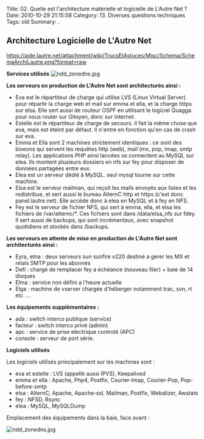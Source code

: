Title: 02. Quelle est l'architecture matérielle et logicielle de L'Autre Net ? 
Date: 2010-10-29 21:15:58
Category: 13. Diverses questions techniques
Tags: old
Summary:  . 

## Architecture Logicielle de L'Autre Net 


https://aide.lautre.net/attachment/wiki/TrucsEtAstuces/Misc/Schema/SchemaArchiLautre.png?format=raw

**Services utilisés** <img src="/img/ndd_zonedns.jpg" title="to complete" alt="ndd_zonedns.jpg" />

**Les serveurs en production de L'Autre Net sont architecturés ainsi :**

- Eva est le répartiteur de charge qui utilise LVS (Linux Virtual Server) pour répartir la charge web et mail sur emma et ella, et la charge https sur elsa. Elle sert aussi de routeur OSPF en utilisant le logiciel Quagga pour nous router sur Gitoyen, donc sur Internet. 
- Estelle est le répartiteur de charge de secours. Il fait la même chose que eva, mais est éteint par défaut. Il n'entre en fonction qu'en cas de crash sur eva. 
- Emma et Ella sont 2 machines strictement identiques : ce sont des bixeons qui servent les requêtes http (web), mail (mx, pop, imap, smtp relay). Les applications PHP ainsi lancées se connectent au MySQL sur elea. Ils montent plusieurs dossiers en nfs sur fey pour disposer de données partagées entre eux. 
- Elea est un serveur dédié à MySQL. seul mysql tourne sur cette machine. 
- Elsa est le serveur mailman, qui reçoit les mails envoyés aux listes et les redistribue, et sert aussi le bureau AlternC http et https (c'est donc panel.lautre.net). Elle accède donc à elea en MySQL et à fey en NFS. 
- Fey est le serveur de fichier NFS, qui sert à emma, ella, et elsa les fichiers de /var/alternc/*. Ces fichiers sont dans /data/elsa_nfs sur fdey. Il sert aussi de backups, qui sont incrémentaux, avec snapshot quotidiens et stockés dans /backups. 

**Les serveurs en attente de mise en production de L'Autre Net sont architecturés ainsi :**

- Eyra, etna : deux serveurs sun sunfire v220 destiné a gerer les MX et relais SMTP pour les abonnés
- Defi : chargé de remplacer fey a échéance (nouveau filer) + baie de 14 disques
- Elma : service non défini a l'heure actuelle
- Elga : machine de vserver chargée d'héberger notamment trac, svn, rt etc .... 

**Les équipements supplémentaires :**

- ada : switch interco publique (service)
- facteur : switch interco privé (admin)
- apc : service de prise electrique controlé (APC)
- console : serveur de port série. 

**Logiciels utilisés** 

Les logiciels utilisés principalement sur les machines sont :

- eva et estelle : LVS (appellé aussi IPVS), Keepalived
- emma et ella : Apache, Php4, Postfix, Courier-Imap, Courier-Pop, Pop-before-smtp
- elsa : AlternC, Apache, Apache-ssl, Mailman, Postfix, Webalizer, Awstats
- fey : NFSD, Rsync
- elea : MySQL, MySQLDump 

Emplacement des équipements dans la baie, face avant :

<img src="/img/ndd_zonedns.jpg" title="to complete" alt="ndd_zonedns.jpg" />